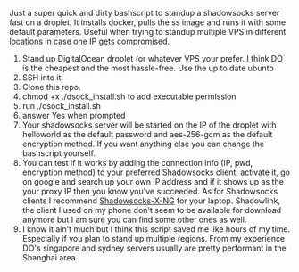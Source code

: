 Just a super quick and dirty bashscript to standup a shadowsocks server fast on a droplet. It installs docker, pulls the ss image and runs it with some default parameters. Useful when trying to standup multiple VPS in different locations in case one IP gets compromised. 

1. Stand up DigitalOcean droplet (or whatever VPS your prefer. I think DO is the cheapest and the most hassle-free. Use the up to date ubunto
2. SSH into it.
3. Clone this repo.
4. chmod +x ./dsock_install.sh to add executable permission
5. run ./dsock_install.sh
6. answer Yes when prompted
7. Your shadowsocks server will be started on the IP of the droplet with helloworld as the default password and aes-256-gcm as the default encryption method. If you want anything else you can change the bashscript yourself.
8. You can test if it works by adding the connection info (IP, pwd, encryption method) to your preferred Shadowsocks client, activate it, go on google and search up your own IP address and if it shows up as the your proxy IP then you know you've succeeded. As for Shadowsocks clients I recommend [Shadowsocks-X-NG](https://github.com/shadowsocks/ShadowsocksX-NG) for your laptop. Shadowlink, the client I used on my phone don't seem to be available for download anymore but I am sure you can find some other ones as well.
9. I know it ain't much but I think this script saved me like hours of my time. Especially if you plan to stand up multiple regions. From my experience DO's singapore and sydney servers usually are pretty performant in the Shanghai area.
